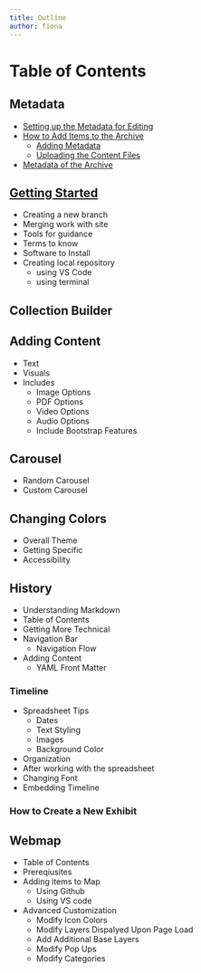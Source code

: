 ```yaml
---
title: Outline
author: fiona
---
```

# Table of Contents
## Metadata
- [Setting up the Metadata for Editing](#setting-up-the-metadata-for-editing)
- [How to Add Items to the Archive](#how-to-add-items-to-the-archive)
  - [Adding Metadata](#adding-metadata)
  - [Uploading the Content Files](#uploading-the-content-files)
- [Metadata of the Archive](#metadata-of-the-archive)

## [Getting Started]("docs\background-info.md")
- Creating a new branch
- Merging work with site
- Tools for guidance
- Terms to know
- Software to Install
- Creating local repository
    - using VS Code
    - using terminal

## Collection Builder

## Adding Content
- Text
- Visuals
- Includes 
    - Image Options
    - PDF Options
    - Video Options
    - Audio Options
    - Include Bootstrap Features

## Carousel
- Random Carousel
- Custom Carousel

## Changing Colors
- Overall Theme
- Getting Specific
- Accessibility

## History 
- Understanding Markdown
- Table of Contents 
- Getting More Technical
- Navigation Bar
    - Navigation Flow
- Adding Content
    - YAML Front Matter

### Timeline
- Spreadsheet Tips
    - Dates
    - Text Styling
    - Images
    - Background Color
- Organization
- After working with the spreadsheet
- Changing Font
- Embedding Timeline

### How to Create a New Exhibit

## Webmap
- Table of Contents
- Prereqiusites
- Adding items to Map
    - Using Github
    - Using VS code
- Advanced Customization
    - Modify Icon Colors
    - Modify Layers Dispalyed Upon Page Load
    - Add Additional Base Layers
    - Modify Pop Ups
    - Modify Categories
    